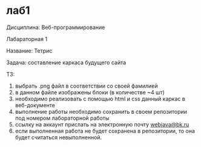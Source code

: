 # лаб1
Дисциплина: Веб-программирование

Лабараторная 1

Название: Тетрис

Задача: составление каркаса будущего сайта

ТЗ:

1) выбрать .png файл в соответствии со своей фамилией
2) в данном файле изображены блоки (в количестве ~4 шт)
3) необходимо реализовать с помощью html и css данный каркас 
в веб-документе
4) выполнение работы необходимо сохранить в своем репозитории
под номером лабораторной работы
5) ссылку на аккаунт прислать на электронную почту webjava@bk.ru
6) если выполненная работа не будет сохранена в репозитории, 
то она будет считаться невыполненной.
